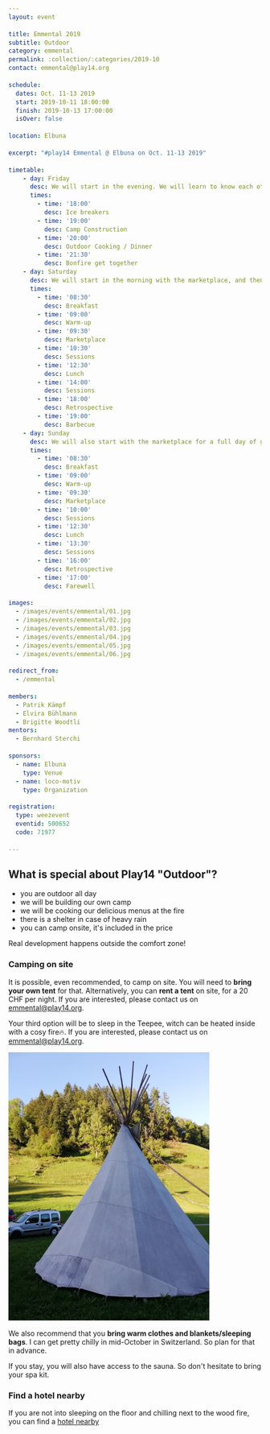 ```yaml
---
layout: event

title: Emmental 2019
subtitle: Outdoor
category: emmental
permalink: :collection/:categories/2019-10
contact: emmental@play14.org

schedule:
  dates: Oct. 11-13 2019
  start: 2019-10-11 18:00:00
  finish: 2019-10-13 17:00:00
  isOver: false

location: Elbuna

excerpt: "#play14 Emmental @ Elbuna on Oct. 11-13 2019"

timetable:
    - day: Friday
      desc: We will start in the evening. We will learn to know each other and share a nice dinner all together.
      times:
        - time: '18:00'
          desc: Ice breakers
        - time: '19:00'
          desc: Camp Construction
        - time: '20:00'
          desc: Outdoor Cooking / Dinner
        - time: '21:30'
          desc: Bonfire get together
    - day: Saturday
      desc: We will start in the morning with the marketplace, and then we will play games all day long.
      times:
        - time: '08:30'
          desc: Breakfast
        - time: '09:00'
          desc: Warm-up
        - time: '09:30'
          desc: Marketplace
        - time: '10:30'
          desc: Sessions
        - time: '12:30'
          desc: Lunch
        - time: '14:00'
          desc: Sessions
        - time: '18:00'
          desc: Retrospective
        - time: '19:00'
          desc: Barbecue
    - day: Sunday
      desc: We will also start with the marketplace for a full day of games. Whoever needs to catch a plane can leave earlier.
      times:
        - time: '08:30'
          desc: Breakfast
        - time: '09:00'
          desc: Warm-up
        - time: '09:30'
          desc: Marketplace
        - time: '10:00'
          desc: Sessions
        - time: '12:30'
          desc: Lunch
        - time: '13:30'
          desc: Sessions
        - time: '16:00'
          desc: Retrospective
        - time: '17:00'
          desc: Farewell

images:
  - /images/events/emmental/01.jpg
  - /images/events/emmental/02.jpg
  - /images/events/emmental/03.jpg
  - /images/events/emmental/04.jpg
  - /images/events/emmental/05.jpg
  - /images/events/emmental/06.jpg

redirect_from:
  - /emmental

members:
  - Patrik Kämpf
  - Elvira Bühlmann
  - Brigitte Woodtli
mentors:
  - Bernhard Sterchi

sponsors:
  - name: Elbuna
    type: Venue
  - name: loco-motiv
    type: Organization

registration: 
  type: weezevent
  eventid: 500652
  code: 71977

---
```


## What is special about Play14 "Outdoor"?

- you are outdoor all day
- we will be building our own camp
- we will be cooking our delicious menus at the fire
- there is a shelter in case of heavy rain
- you can camp onsite, it's included in the price

Real development happens outside the comfort zone!

### Camping on site

It is possible, even recommended, to camp on site. You will need to **bring your own tent** for that. Alternatively, you can **rent a tent** on site, for a 20 CHF per night. If you are interested, please contact us on [emmental@play14.org](mailto:emmental@play14.org).

Your third option will be to sleep in the Teepee, witch can be heated inside with a cosy fire🔥. If you are interested, please contact us on [emmental@play14.org](mailto:emmental@play14.org).

![Tipi](/images/events/emmental/07.jpg)

We also recommend that you **bring warm clothes and blankets/sleeping bags**. I can get pretty chilly in mid-October in Switzerland. So plan for that in advance.

If you stay, you will also have access to the sauna. So don't hesitate to bring your spa kit.

### Find a hotel nearby

If you are not into sleeping on the floor and chilling next to the wood fire, you can find a [hotel nearby](http://www.thurm-signau.ch/de/hotel)
